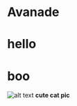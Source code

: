 # Avanade
# hello
# boo
![alt text](https://th.bing.com/th?id=OIP.mT0xDqqWpCcm8my_uYkMUwHaLG&w=204&h=306&c=8&rs=1&qlt=90&o=6&pid=3.1&rm=2)
**cute cat pic**
